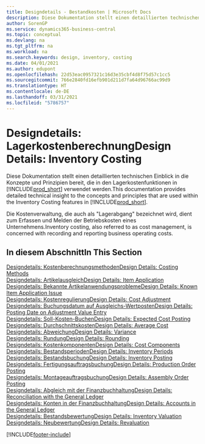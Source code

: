```yaml
---
title: Designdetails - Bestandkosten | Microsoft Docs
description: Diese Dokumentation stellt einen detaillierten technischen Einblick in die Konzepte und Prinzipien bereit, die in den Lagerkostenfunktionen in Business Central verwendet werden.
author: SorenGP
ms.service: dynamics365-business-central
ms.topic: conceptual
ms.devlang: na
ms.tgt_pltfrm: na
ms.workload: na
ms.search.keywords: design, inventory, costing
ms.date: 04/01/2021
ms.author: edupont
ms.openlocfilehash: 22d53eac0957321c16d3e35cbf4d8f75d57c1cc5
ms.sourcegitcommit: 766e2840fd16efb901d211d7fa64d96766ac99d9
ms.translationtype: HT
ms.contentlocale: de-DE
ms.lasthandoff: 03/31/2021
ms.locfileid: "5786757"
---
```

# <a name="design-details-inventory-costing"></a><span data-ttu-id="34e89-103">Designdetails: Lagerkostenberechnung</span><span class="sxs-lookup"><span data-stu-id="34e89-103">Design Details: Inventory Costing</span></span>
<span data-ttu-id="34e89-104">Diese Dokumentation stellt einen detaillierten technischen Einblick in die Konzepte und Prinzipien bereit, die in den Lagerkostenfunktionen in [!INCLUDE[prod_short](includes/prod_short.md)] verwendet werden.</span><span class="sxs-lookup"><span data-stu-id="34e89-104">This documentation provides detailed technical insight to the concepts and principles that are used within the Inventory Costing features in [!INCLUDE[prod_short](includes/prod_short.md)].</span></span>  

<span data-ttu-id="34e89-105">Die Kostenverwaltung, die auch als "Lagerabgang" bezeichnet wird, dient zum Erfassen und Melden der Betriebskosten eines Unternehmens.</span><span class="sxs-lookup"><span data-stu-id="34e89-105">Inventory costing, also referred to as cost management, is concerned with recording and reporting business operating costs.</span></span>  

## <a name="in-this-section"></a><span data-ttu-id="34e89-106">In diesem Abschnitt</span><span class="sxs-lookup"><span data-stu-id="34e89-106">In This Section</span></span>  
[<span data-ttu-id="34e89-107">Designdetails: Kostenberechnungsmethoden</span><span class="sxs-lookup"><span data-stu-id="34e89-107">Design Details: Costing Methods</span></span>](design-details-costing-methods.md)  
[<span data-ttu-id="34e89-108">Designdetails: Artikelausgleich</span><span class="sxs-lookup"><span data-stu-id="34e89-108">Design Details: Item Application</span></span>](design-details-item-application.md)  
[<span data-ttu-id="34e89-109">Designdetails: Bekannte Artikelanwendungsprobleme</span><span class="sxs-lookup"><span data-stu-id="34e89-109">Design Details: Known Item Application Issue</span></span>](design-details-inventory-zero-level-open-item-ledger-entries.md)  
[<span data-ttu-id="34e89-110">Designdetails: Kostenregulierung</span><span class="sxs-lookup"><span data-stu-id="34e89-110">Design Details: Cost Adjustment</span></span>](design-details-cost-adjustment.md)  
[<span data-ttu-id="34e89-111">Designdetails: Buchungsdatum auf Ausgleichs-Wertposten</span><span class="sxs-lookup"><span data-stu-id="34e89-111">Design Details: Posting Date on Adjustment Value Entry</span></span>](design-details-inventory-adjustment-value-entry-posting-date.md)  
[<span data-ttu-id="34e89-112">Designdetails: Soll-Kosten-Buchen</span><span class="sxs-lookup"><span data-stu-id="34e89-112">Design Details: Expected Cost Posting</span></span>](design-details-expected-cost-posting.md)  
[<span data-ttu-id="34e89-113">Designdetails: Durchschnittskosten</span><span class="sxs-lookup"><span data-stu-id="34e89-113">Design Details: Average Cost</span></span>](design-details-average-cost.md)  
[<span data-ttu-id="34e89-114">Designdetails: Abweichung</span><span class="sxs-lookup"><span data-stu-id="34e89-114">Design Details: Variance</span></span>](design-details-variance.md)  
[<span data-ttu-id="34e89-115">Designdetails: Rundung</span><span class="sxs-lookup"><span data-stu-id="34e89-115">Design Details: Rounding</span></span>](design-details-rounding.md)  
[<span data-ttu-id="34e89-116">Designdetails: Kostenkomponenten</span><span class="sxs-lookup"><span data-stu-id="34e89-116">Design Details: Cost Components</span></span>](design-details-cost-components.md)  
[<span data-ttu-id="34e89-117">Designdetails: Bestandsperioden</span><span class="sxs-lookup"><span data-stu-id="34e89-117">Design Details: Inventory Periods</span></span>](design-details-inventory-periods.md)  
[<span data-ttu-id="34e89-118">Designdetails: Bestandsbuchung</span><span class="sxs-lookup"><span data-stu-id="34e89-118">Design Details: Inventory Posting</span></span>](design-details-inventory-posting.md)  
[<span data-ttu-id="34e89-119">Designdetails: Fertigungsauftragsbuchung</span><span class="sxs-lookup"><span data-stu-id="34e89-119">Design Details: Production Order Posting</span></span>](design-details-production-order-posting.md)  
[<span data-ttu-id="34e89-120">Designdetails: Montageauftragsbuchung</span><span class="sxs-lookup"><span data-stu-id="34e89-120">Design Details: Assembly Order Posting</span></span>](design-details-assembly-order-posting.md)  
[<span data-ttu-id="34e89-121">Designdetails: Abgleich mit der Finanzbuchhaltung</span><span class="sxs-lookup"><span data-stu-id="34e89-121">Design Details: Reconciliation with the General Ledger</span></span>](design-details-reconciliation-with-the-general-ledger.md)  
[<span data-ttu-id="34e89-122">Designdetails: Konten in der Finanzbuchhaltung</span><span class="sxs-lookup"><span data-stu-id="34e89-122">Design Details: Accounts in the General Ledger</span></span>](design-details-accounts-in-the-general-ledger.md)  
[<span data-ttu-id="34e89-123">Designdetails: Bestandsbewertung</span><span class="sxs-lookup"><span data-stu-id="34e89-123">Design Details: Inventory Valuation</span></span>](design-details-inventory-valuation.md)  
[<span data-ttu-id="34e89-124">Designdetails: Neubewertung</span><span class="sxs-lookup"><span data-stu-id="34e89-124">Design Details: Revaluation</span></span>](design-details-revaluation.md)


[!INCLUDE[footer-include](includes/footer-banner.md)]
